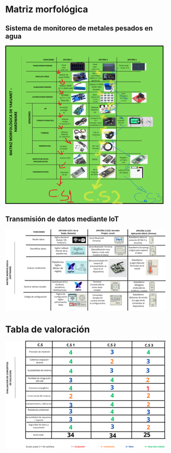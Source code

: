 # Matriz morfológica

## Sistema de monitoreo de metales pesados en agua
![](https://github.com/GaelMilla/FdD_Equipo5/blob/main/FdD/Imagenes/Matriz_Tabla/Matriz_morfologica1.png)

## Transmisión de datos mediante IoT
![](https://github.com/GaelMilla/FdD_Equipo5/blob/main/FdD/Imagenes/Matriz_Tabla/Matriz_morfologica2.png)

# Tabla de valoración
![](https://github.com/GaelMilla/FdD_Equipo5/blob/main/FdD/Imagenes/Matriz_Tabla/Tabla_valoracion.png)
